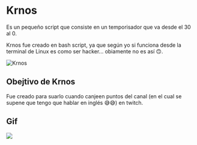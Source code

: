 # Krnos


Es un pequeño script que consiste en un temporisador que va desde el 30 al 0.

Krnos fue creado en bash script, ya que según yo si funciona desde la terminal de Linux es como ser hacker... obiamente no es así 🙃.

![Krnos](https://i.imgur.com/RKXWTcR.png)


## Obejtivo de Krnos

Fue creado para suarlo cuando canjeen puntos del canal (en el cual se supene que tengo que hablar en inglés 😅😅) en twitch.

## Gif


![]({https://i.imgur.com/LbshRbJ.gif})
